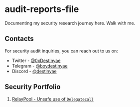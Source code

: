 # audit-reports-file

Documenting my security research journey here. Walk with me.

## Contacts

For security audit inquiries, you can reach out to us on:

- Twitter - [@0xDestinyae](https://twitter.com/0xDestinyae)
- Telegram - [@boydestinyae](https://t.me/boydestinyae)
- Discord - [@destinyae](https://discord.gg/destinyae)

## Security Portfolio

1. [RelayPool - Unsafe use of `Delegatecall`](https://gist.github.com/destinyae/69511c786400fc66024efb9de84975dc?permalink_comment_id=5727343#gistcomment-5727343)
